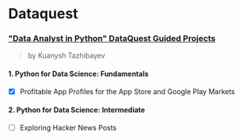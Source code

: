 # Dataquest
### ["Data Analyst in Python" DataQuest Guided Projects](https://app.dataquest.io/)
> by Kuanysh Tazhibayev
#### 1. Python for Data Science: Fundamentals
   - [x] Profitable App Profiles for the App Store and Google Play Markets
#### 2. Python for Data Science: Intermediate
   - [ ] Exploring Hacker News Posts
